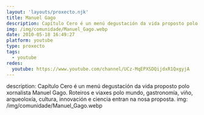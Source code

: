 ```yaml
---
layout: 'layouts/proxecto.njk'
title: Manuel Gago
description: Capítulo Cero é un menú degustación da vida proposto polo xornalista Manuel Gago. Roteiros e viaxes polo mundo, gastronomía, viño, arqueoloxía, cultura, innovación e ciencia entran na nosa proposta.
img: /img/comunidade/Manuel_Gago.webp
date: 2010-05-18 16:49:27
platform: youtube
type: proxecto
tags:
  - youtube
redes:
  youtube: https://www.youtube.com/channel/UCz-MqEPXSDQijdxR1QxgyjA
---
```

description: Capítulo Cero é un menú degustación da vida proposto polo xornalista Manuel Gago. Roteiros e viaxes polo mundo, gastronomía, viño, arqueoloxía, cultura, innovación e ciencia entran na nosa proposta.
img: /img/comunidade/Manuel_Gago.webp
